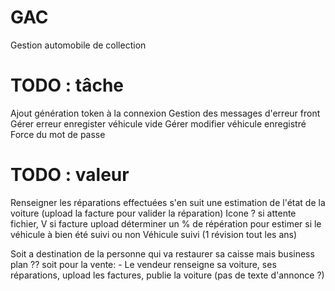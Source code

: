 # GAC
Gestion automobile de collection

# TODO : tâche
Ajout génération token à la connexion
Gestion des messages d'erreur front
Gérer erreur enregister véhicule vide
Gérer modifier véhicule enregistré
Force du mot de passe


# TODO : valeur
Renseigner les réparations effectuées
s'en suit une estimation de l'état de la voiture (upload la facture pour valider la réparation)
Icone ? si attente fichier, V si facture upload
déterminer un % de répération pour estimer si le véhicule à bien été suivi ou non
Véhicule suivi (1 révision tout les ans)

Soit a destination de la personne qui va restaurer sa caisse mais business plan ??
soit pour la vente: 
    - Le vendeur renseigne sa voiture, ses réparations, upload les factures, publie la voiture (pas de texte d'annonce ?)